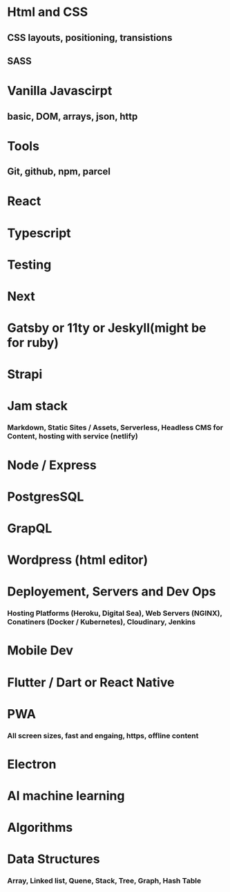 # Html and CSS
## CSS layouts, positioning, transistions
## SASS

# Vanilla Javascirpt
## basic, DOM, arrays, json, http

# Tools
## Git, github, npm, parcel 

# React

# Typescript

# Testing

# Next

# Gatsby or 11ty or Jeskyll(might be for ruby)

# Strapi 

# Jam stack 
### Markdown, Static Sites / Assets, Serverless, Headless CMS for Content, hosting with service (netlify)

# Node / Express

# PostgresSQL 

# GrapQL

# Wordpress (html editor)

# Deployement, Servers and Dev Ops
### Hosting Platforms (Heroku, Digital Sea), Web Servers (NGINX), Conatiners (Docker / Kubernetes), Cloudinary, Jenkins 


# Mobile Dev

# Flutter / Dart or React Native

# PWA 
### All screen sizes, fast and engaing, https, offline content

# Electron

# AI machine learning

# Algorithms

# Data Structures
### Array, Linked list, Quene, Stack, Tree, Graph, Hash Table

